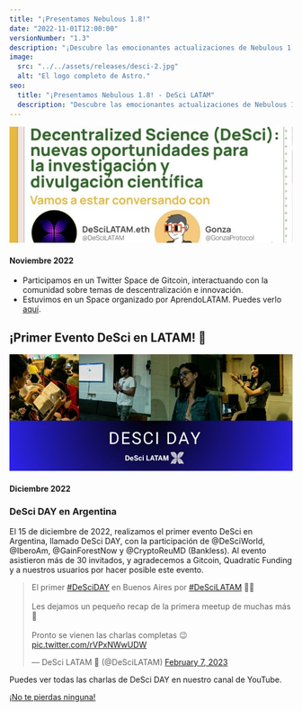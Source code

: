 ```yaml
---
title: "¡Presentamos Nebulous 1.8!"
date: "2022-11-01T12:00:00" 
versionNumber: "1.3"
description: "¡Descubre las emocionantes actualizaciones de Nebulous 1.8 en nuestro último changelog!"
image:
  src: "../../assets/releases/desci-2.jpg"
  alt: "El logo completo de Astro."
seo:
  title: "¡Presentamos Nebulous 1.8! - DeSci LATAM"
  description: "Descubre las emocionantes actualizaciones de Nebulous 1.8 en nuestro último changelog. ¡Mantente al tanto de todas las mejoras y eventos!"
---
```


![Lanzamiento de Nebulous 1.8](../../assets/releases/desci-2.jpg)


#### Noviembre 2022

- Participamos en un Twitter Space de Gitcoin, interactuando con la comunidad sobre temas de descentralización e innovación.
- Estuvimos en un Space organizado por AprendoLATAM. Puedes verlo <a href="https://twitter.com/APRENDOlatam/status/1593625054981623810" target="_blank">aquí</a>.


## ¡Primer Evento DeSci en LATAM! 🚀

![Lanzamiento de Nebulous 1.8](../../assets/releases/desci-6.jpg)


#### Diciembre 2022

### DeSci DAY en Argentina

El 15 de diciembre de 2022, realizamos el primer evento DeSci en Argentina, llamado DeSci DAY, con la participación de @DeSciWorld, @IberoAm, @GainForestNow y @CryptoReuMD (Bankless). Al evento asistieron más de 30 invitados, y agradecemos a Gitcoin, Quadratic Funding y a nuestros usuarios por hacer posible este evento. 

<blockquote class="twitter-tweet" data-theme="dark"><p lang="es" dir="ltr">El primer <a href="https://twitter.com/hashtag/DeSciDAY?src=hash&amp;ref_src=twsrc%5Etfw">#DeSciDAY</a> en Buenos Aires por <a href="https://twitter.com/hashtag/DeSciLATAM?src=hash&amp;ref_src=twsrc%5Etfw">#DeSciLATAM</a> 🧵🧬<br><br>Les dejamos un pequeño recap de la primera meetup de muchas más 📸<br><br>Pronto se vienen las charlas completas 😉 <a href="https://t.co/rVPxNWwUDW">pic.twitter.com/rVPxNWwUDW</a></p>&mdash; DeSci LATAM 🦋 (@DeSciLATAM) <a href="https://twitter.com/DeSciLATAM/status/1623015025693626397?ref_src=twsrc%5Etfw">February 7, 2023</a></blockquote> <script async src="https://platform.twitter.com/widgets.js" charset="utf-8"></script>

Puedes ver todas las charlas de DeSci DAY en nuestro canal de YouTube.

<a href="https://www.youtube.com/@descilatam" target="_blank">¡No te pierdas ninguna!</a>
